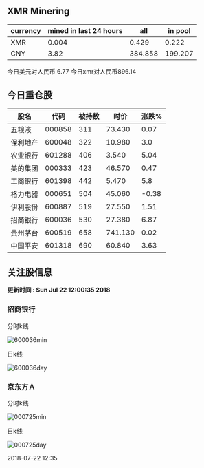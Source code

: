 ## XMR Minering

|currency|mined in last 24 hours|all|in pool|
|---|---|---|---|
|XMR|0.004|0.429|0.222|
|CNY|3.82|384.858|199.207|

今日美元对人民币 6.77	今日xmr对人民币896.14


## 今日重仓股 

|股名|代码|被持数|时价|涨跌%|
|---|---|---|---|---|
|五粮液|000858|311|73.430|0.07|
|保利地产|600048|322|10.980|3.0|
|农业银行|601288|406|3.540|5.04|
|美的集团|000333|423|46.570|0.47|
|工商银行|601398|442|5.470|5.8|
|格力电器|000651|504|45.060|-0.38|
|伊利股份|600887|519|27.550|1.51|
|招商银行|600036|530|27.380|6.87|
|贵州茅台|600519|658|741.130|0.02|
|中国平安|601318|690|60.840|3.63|

## 关注股信息
**更新时间 : Sun Jul 22 12:00:35 2018**
### 招商银行 
分时k线

![600036min](http://image.sinajs.cn/newchart/min/n/sh600036.gif)

日k线

![600036day](http://image.sinajs.cn/newchart/daily/n/sh600036.gif)

### 京东方Ａ 
分时k线

![000725min](http://image.sinajs.cn/newchart/min/n/sz000725.gif)

日k线

![000725day](http://image.sinajs.cn/newchart/daily/n/sz000725.gif)

2018-07-22 12:35